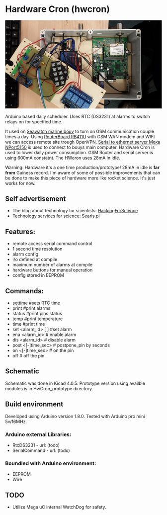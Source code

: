 # Hardware Cron (hwcron)

![HwCron](/doc/hwcron_prototype.jpg?raw=true "Hardware Cron prototype")

Arduino based daily scheduler.
Uses RTC (DS3231) at alarms to switch relays on for specified time.

It used on [Seawatch marine bouy](http://www.oceanor.no/seawatch/buoys-and-sensor/Seawatch) to turn on GSM communication couple times a day.
Using [RouterBoard RB411U](https://routerboard.com/rb411U) with GSM WAN modem and WIFI we can access remote site trough OpenVPN.
[Serial to ethernet server Moxa NPort5150](http://www.moxa.com/product/NPort_5150.htm) is used to connect to bouys main computer.
Hardware Cron is used to lower daily power consumption. GSM Router and serial server is using 600mA constatnt. The HWcron uses 28mA in idle.

Warning: Hardware it's a one time production/prototype! 28mA in idle is **far from** Guiness record. I'm aware of some of possible improvements that can be done to make this piece of hardware more like rocket science. It's just works for now.

## Self advertisement

- The blog about technology for scientists: [HackingForScience](https://www.facebook.com/HackingForScience/)
- Technology services for science: [Searis.pl](http://searis.pl/)

## Features:
- remote access serial command control
- 1 second time resolution
- alarm config
- i/o defined at compile 
- maximum number of alarms at compile 
- hardware buttons for manual operation
- config stored in EEPROM

## Commands:
- settime #sets RTC time
- print #print alarms 
- status #print pins status
- temp #print temperature
- time #print time
- set <alarm_id> <HH> <MM> <SS> [<pin> <timeout>] #set alarm
- ena <alarm_id> # enable alarm
- dis <alarm_id> # disable alarm
- post <pin> <[-]time_sec> # postpone_pin by seconds
- on <pin> <[-]time_sec> # on the pin 
- off <pin> # off the pin

## Schematic
Schematic was done in Kicad 4.0.5.
Prototype version using availble modules 
is in HwCron_prototype directory.

## Build environment
Developed using Arduino version 1.8.0.
Tested with Arduino pro mini 5v/16MHz.

### Arduino external Libraries:
- RtcDS3231 - url: (todo)
- SerialCommand - url: (todo)

### Boundled with Arduino environment:
- EEPROM
- Wire

## TODO

- Utilize Mega uC internal WatchDog for safety.


